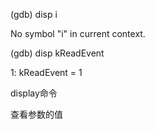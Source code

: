 \(gdb\) disp i

No symbol "i" in current context.

\(gdb\) disp kReadEvent

1: kReadEvent = 1

display命令

  


查看参数的值

